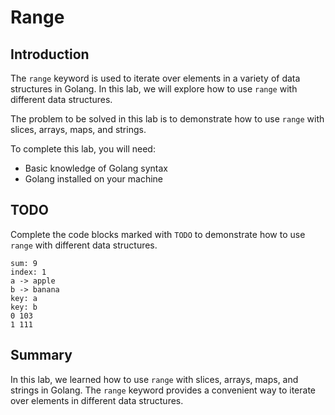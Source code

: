 # Range

## Introduction

The `range` keyword is used to iterate over elements in a variety of data structures in Golang. In this lab, we will explore how to use `range` with different data structures.

The problem to be solved in this lab is to demonstrate how to use `range` with slices, arrays, maps, and strings.

To complete this lab, you will need:

- Basic knowledge of Golang syntax
- Golang installed on your machine

## TODO

Complete the code blocks marked with `TODO` to demonstrate how to use `range` with different data structures.

```
sum: 9
index: 1
a -> apple
b -> banana
key: a
key: b
0 103
1 111
```

## Summary

In this lab, we learned how to use `range` with slices, arrays, maps, and strings in Golang. The `range` keyword provides a convenient way to iterate over elements in different data structures.
